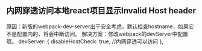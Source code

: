 ## 内网穿透访问本地react项目显示Invalid Host header
原因：新版的webpack-dev-server出于安全考虑，默认检查hostname，如果它不是配置内的，将会中断访问。
解决方案：修改webpack的devServer中配置项。
    devServer: {
            disableHostCheck: true, //内网穿透可以访问
    },
